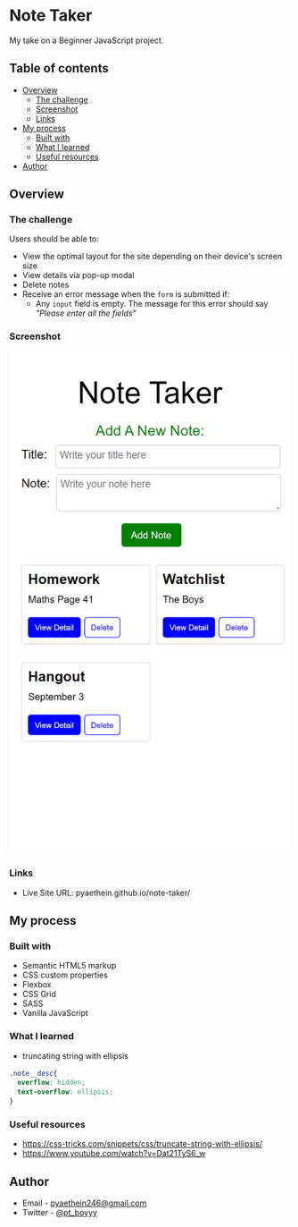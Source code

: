 # Note Taker 

My take on a Beginner JavaScript project.

## Table of contents

- [Overview](#overview)
  - [The challenge](#the-challenge)
  - [Screenshot](#screenshot)
  - [Links](#links)
- [My process](#my-process)
  - [Built with](#built-with)
  - [What I learned](#what-i-learned)
  - [Useful resources](#useful-resources)
- [Author](#author)

## Overview

### The challenge

Users should be able to:

- View the optimal layout for the site depending on their device's screen size
- View details via pop-up modal
- Delete notes
- Receive an error message when the `form` is submitted if:
  - Any `input` field is empty. The message for this error should say *"Please enter all the fields"*

### Screenshot

![](/solution-design/mobile-preview.png)

### Links

- Live Site URL: pyaethein.github.io/note-taker/

## My process

### Built with

- Semantic HTML5 markup
- CSS custom properties
- Flexbox
- CSS Grid
- SASS
- Vanilla JavaScript

### What I learned

- truncating string with ellipsis

```css
.note__desc{
  overflow: hidden;
  text-overflow: ellipsis;
}
```

### Useful resources

- https://css-tricks.com/snippets/css/truncate-string-with-ellipsis/
- https://www.youtube.com/watch?v=Dat21TyS6_w

## Author

- Email - pyaethein246@gmail.com
- Twitter - [@pt_boyyy](https://www.twitter.com/pt_boyyy)